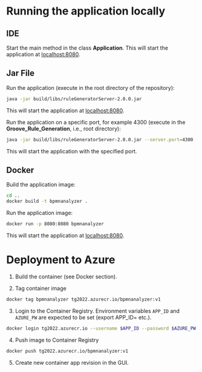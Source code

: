 # Running the application locally

## IDE

Start the main method in the class **Application**.
This will start the application at [localhost:8080](http://localhost:8080/).

## Jar File

Run the application (execute in the root directory of the repository):

```bash
java -jar build/libs/ruleGeneratorServer-2.0.0.jar
```

This will start the application at [localhost:8080](http://localhost:8080/).

Run the application on a specific port, for example 4300 (execute in the **Groove_Rule_Generation**,
i.e., root directory):

```bash
java -jar build/libs/ruleGeneratorServer-2.0.0.jar --server.port=4300
```

This will start the application with the specified port.

## Docker

Build the application image:

```bash
cd ..
docker build -t bpmnanalyzer .
```

Run the application image:

```bash
docker run -p 8080:8080 bpmnanalyzer
```

This will start the application at [localhost:8080](http://localhost:8080/).

# Deployment to Azure

1. Build the container (see Docker section).

2. Tag container image

```bash
docker tag bpmnanalyzer tg2022.azurecr.io/bpmnanalyzer:v1
```

3. Login to the Container Registry. Environment variables `APP_ID` and `AZURE_PW` are expected to be
   set (export APP_ID=<app-id> etc.).

```bash
docker login tg2022.azurecr.io --username $APP_ID --password $AZURE_PW
```

4. Push image to Container Registry

```bash
docker push tg2022.azurecr.io/bpmnanalyzer:v1
```

5. Create new container app revision in the GUI.
